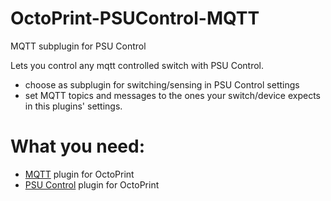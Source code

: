 # OctoPrint-PSUControl-MQTT
MQTT subplugin for PSU Control

Lets you control any mqtt controlled switch with PSU Control.


- choose as subplugin for switching/sensing in PSU Control settings
- set MQTT topics and messages to the ones your switch/device expects in this plugins' settings.


# What you need:
 - [MQTT](https://github.com/OctoPrint/OctoPrint-MQTT) plugin for OctoPrint
 - [PSU Control](https://github.com/kantlivelong/OctoPrint-PSUControl) plugin for OctoPrint
